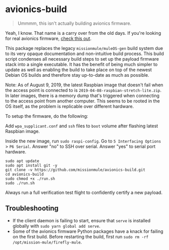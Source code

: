 # avionics-build

> Ummmm, this isn't actually building avionics firmware.

Yeah, I know. That name is a carry over from the old days. If you're looking for real avionics firmware, [check this out](https://github.com/PX4/Firmware).

This package replaces the legacy `missionmule/muleOS-gen` build system due to
its very opaque documentation and non-intuitive build process. This build script
condenses all necessary build steps to set up the payload firmware stack into a
single executable. It has the benefit of being much simpler to update as well as
enabling the build to take place on top of the newest Debian OS builds and
therefore stay up-to-date as much as possible.

Note: As of August 9, 2019, the latest Raspbian image that doesn't fail when
the access point is connected to is `2019-04-08-raspbian-stretch-lite.zip`. In
later images, there is a memory dump that's triggered when connecting to the
access point from another computer. This seems to be rooted in the OS itself,
as the problem is replicable over different hardware.

To setup the firmware, do the following:

Add `wpa_supplicant.conf` and `ssh` files to `boot` volume after flashing latest
Raspbian image.

Inside the new image, run `sudo raspi-config`. Go to `5 Interfacing Options` > `P6 Serial`. Answer "no" to SSH over serial. Answer "yes" to serial port hardware.

```
sudo apt update
sudo apt install git -y
git clone -v https://github.com/missionmule/avionics-build.git
cd avionics-build
sudo chmod +x ./run.sh
sudo ./run.sh
```

Always run a full verification test flight to confidently certify a new payload.

## Troubleshooting

* If the client daemon is failing to start, ensure that `serve` is installed globally with `sudo yarn global add serve`.
* Some of the avionics firmware Python packages have a knack for failing on the first build. Before restarting the build, first run `sudo rm -rf /opt/mission-mule/firefly-mule`. 
